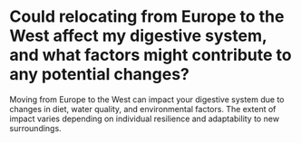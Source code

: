 # Could relocating from Europe to the West affect my digestive system, and what factors might contribute to any potential changes?

Moving from Europe to the West can impact your digestive system due to changes in diet, water quality, and environmental factors. The extent of impact varies depending on individual resilience and adaptability to new surroundings.